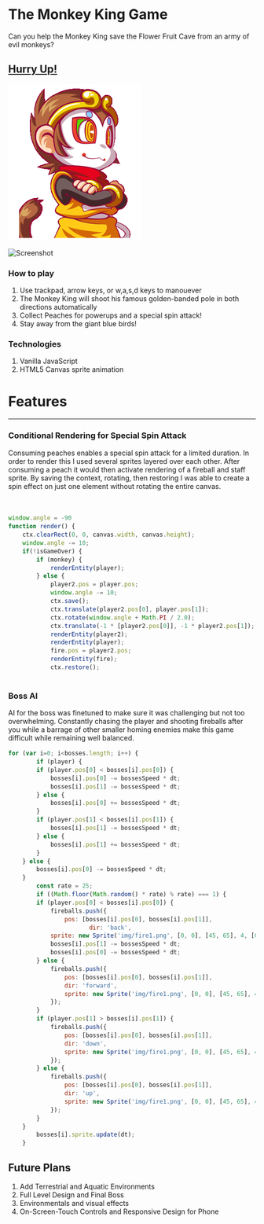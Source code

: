 # The Monkey King Game

Can you help the Monkey King save the Flower Fruit Cave from an army of evil monkeys?

## [Hurry Up!](https://monkey-king-game.firebaseapp.com)  
![mascot](newGame/img/Webp.net-gifmaker.gif)

![Screenshot](
       newGame/img/monkeyscreen3.png
      )


### How to play

1. Use trackpad, arrow keys, or w,a,s,d keys to manouever
2. The Monkey King will shoot his famous golden-banded pole in both directions automatically
3. Collect Peaches for powerups and a special spin attack!
4. Stay away from the giant blue birds!

### Technologies

1. Vanilla JavaScript
2. HTML5 Canvas sprite animation

# Features
-------------
### Conditional Rendering for Special Spin Attack

Consuming peaches enables a special spin attack for a limited duration. In order to render this I used several sprites layered over each other. After consuming a peach it would then activate rendering of a fireball and staff sprite. By saving the context, rotating, then restoring I was able to create a spin effect on just one element without rotating the entire canvas.
```javaScript


window.angle = -90
function render() {
    ctx.clearRect(0, 0, canvas.width, canvas.height);
    window.angle -= 10; 
    if(!isGameOver) {
        if (monkey) {
            renderEntity(player);
        } else {
            player2.pos = player.pos;
            window.angle -= 10;
            ctx.save();
            ctx.translate(player2.pos[0], player.pos[1]);
            ctx.rotate(window.angle + Math.PI / 2.0);
            ctx.translate(-1 * [player2.pos[0]], -1 * player2.pos[1]);
            renderEntity(player2);
            renderEntity(player);
            fire.pos = player2.pos;
            renderEntity(fire);
            ctx.restore();
            
 ```

### Boss AI

AI for the boss was finetuned to make sure it was challenging but not too overwhelming. Constantly chasing the player and shooting fireballs after you while a barrage of other smaller homing enemies make this game difficult while remaining well balanced.

```javaScript
for (var i=0; i<bosses.length; i++) {
        if (player) {
        if (player.pos[0] < bosses[i].pos[0]) {
            bosses[i].pos[0] -= bossesSpeed * dt;
            bosses[i].pos[1] -= bossesSpeed * dt;
        } else {
            bosses[i].pos[0] += bossesSpeed * dt;
        }
        if (player.pos[1] < bosses[i].pos[1]) {
            bosses[i].pos[1] -= bossesSpeed * dt;
        } else {
            bosses[i].pos[1] += bossesSpeed * dt;
        }
    } else {
        bosses[i].pos[0] -= bossesSpeed * dt;
    }
        const rate = 25;
        if ((Math.floor(Math.random() * rate) % rate) === 1) {
        if (player.pos[0] < bosses[i].pos[0]) {
            fireballs.push({
                pos: [bosses[i].pos[0], bosses[i].pos[1]],
                       dir: 'back',
            sprite: new Sprite('img/fire1.png', [0, 0], [45, 65], 4, [0, 1, 2, 3, 4]) });
            bosses[i].pos[1] -= bossesSpeed * dt;
            bosses[i].pos[0] -= bossesSpeed * dt;
        } else {
            fireballs.push({
                pos: [bosses[i].pos[0], bosses[i].pos[1]],
                dir: 'forward',
                sprite: new Sprite('img/fire1.png', [0, 0], [45, 65], 4, [0, 1, 2, 3, 4])
            });
        }
        if (player.pos[1] > bosses[i].pos[1]) {
            fireballs.push({
                pos: [bosses[i].pos[0], bosses[i].pos[1]],
                dir: 'down',
                sprite: new Sprite('img/fire1.png', [0, 0], [45, 65], 4, [0, 1, 2, 3, 4])
            });
        } else {
            fireballs.push({
                pos: [bosses[i].pos[0], bosses[i].pos[1]],
                dir: 'up',
                sprite: new Sprite('img/fire1.png', [0, 0], [45, 65], 4, [0, 1, 2, 3, 4])
            });
        } 
    } 
        bosses[i].sprite.update(dt);
    }
```

## Future Plans
1. Add Terrestrial and Aquatic Environments
2. Full Level Design and Final Boss
3. Environmentals and visual effects
4. On-Screen-Touch Controls and Responsive Design for Phone
